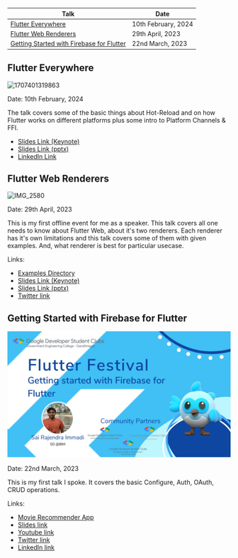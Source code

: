 | Talk | Date |
| - | - |
| [Flutter Everywhere](#flutter-everywhere) | 10th February, 2024 |
| [Flutter Web Renderers](#flutter-web-renderers) | 29th April, 2023 |
| [Getting Started with Firebase for Flutter](#getting-started-with-firebase-for-flutter) | 22nd March, 2023 |

## Flutter Everywhere

![1707401319863](https://github.com/immadisairaj/talks/assets/40348358/38e5eded-3f5e-4d57-b81d-50233e411ace)

Date: 10th February, 2024

The talk covers some of the basic things about Hot-Reload and on how Flutter works on different platforms plus some intro to Platform Channels & FFI.

- [Slides Link (Keynote)](https://github.com/immadisairaj/talks/tree/main/flutter_everywhere_10022024/Flutter%20Everywhere.key)
- [Slides Link (pptx)](https://github.com/immadisairaj/talks/tree/main/flutter_everywhere_10022024/Flutter%20Everywhere.pptx)
- [LinkedIn Link](https://www.linkedin.com/posts/immadisairaj_fluttercbe-jit-activity-7161586506678161408-A_Et)

## Flutter Web Renderers

![IMG_2580](https://user-images.githubusercontent.com/40348358/233686331-e68240bf-52ac-486a-9c6e-671a59a5068a.JPG)

Date: 29th April, 2023

This is my first offline event for me as a speaker. This talk covers all one needs to know about Flutter Web, about it's two renderers. Each renderer has it's own limitations and this talk covers some of them with given examples. And, what renderer is best for particular usecase.

Links:
- [Examples Directory](https://github.com/immadisairaj/talks/tree/main/flutter_web_renderers_29042023/examples)
- [Slides Link (Keynote)](https://github.com/immadisairaj/talks/tree/main/flutter_web_renderers_29042023/Flutter%20Web%20Renderers.key)
- [Slides Link (pptx)](https://github.com/immadisairaj/talks/tree/main/flutter_web_renderers_29042023/Flutter%20Web%20Renderers.pptx)
- [Twitter link](https://twitter.com/fluttercbe/status/1648713665338830848?s=61&t=l4tbFZhuzrmYZGgn28-7gQ)

## Getting Started with Firebase for Flutter

![Flutter+Firebase](https://raw.githubusercontent.com/immadisairaj/talks/main/flutter_firebase_22032023/FrvXe7pXsAQHUbS.jpeg)

Date: 22nd March, 2023

This is my first talk I spoke. It covers the basic Configure, Auth, OAuth, CRUD operations.

Links:
- [Movie Recommender App](https://github.com/immadisairaj/talks/tree/main/flutter_firebase_22032023/movie_recommender)
- [Slides link](https://immadisairaj.dev/talks/flutter_firebase_22032023)
- [Youtube link](https://www.youtube.com/live/lrAhyIQMNtY)
- [Twitter link](https://twitter.com/immadisairaj/status/1638144800791867392?s=20)
- [LinkedIn link](https://www.linkedin.com/posts/immadisairaj_join-us-for-an-exciting-session-at-the-flutter-activity-7043912230291062784-X3Bi)
